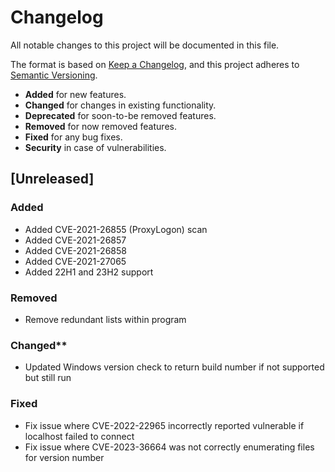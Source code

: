 # Changelog

All notable changes to this project will be documented in this file.

The format is based on [Keep a Changelog](https://keepachangelog.com/en/1.0.0/),
and this project adheres to [Semantic Versioning](https://semver.org/spec/v2.0.0.html).

-   **Added** for new features.
-   **Changed** for changes in existing functionality.
-   **Deprecated** for soon-to-be removed features.
-   **Removed** for now removed features.
-   **Fixed** for any bug fixes.
-   **Security** in case of vulnerabilities.

## [Unreleased]

### Added
-	Added CVE-2021-26855 (ProxyLogon) scan
-   Added CVE-2021-26857
-   Added CVE-2021-26858
-   Added CVE-2021-27065
-   Added 22H1 and 23H2 support

### Removed
-	Remove redundant lists within program

### Changed**
-   Updated Windows version check to return build number if not supported but still run

### Fixed
-	Fix issue where CVE-2022-22965 incorrectly reported vulnerable if localhost failed to connect
-   Fix issue where CVE-2023-36664 was not correctly enumerating files for version number
